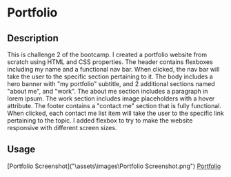 # Portfolio
 
 ## Description
 
 This is challenge 2 of the bootcamp. I created a portfolio website from scratch using HTML and CSS properties. The header contains flexboxes including my name and a functional nav bar. When clicked, the nav bar will take the user to the specific section pertaining to it. The body includes a hero banner with "my portfolio" subtitle, and 2 additional sections named "about me", and "work". The about me section includes a paragraph in lorem ipsum. The work section includes image placeholders with a hover attribute. The footer contains a "contact me" section that is fully functional. When clicked, each contact me list item will take the user to the specific link pertaining to the topic. I added flexbox to try to make the website responsive with different screen sizes. 
 
 ## Usage
 [Portfolio Screenshot]("\assets\images\Portfolio Screenshot.png")
 [Portfolio](https://ashleyg5.github.io/Portfolio/)
